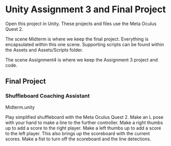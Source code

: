 # Unity Assignment 3 and Final Project
 
Open this project in Unity. These projects and files use the Meta Oculus Quest 2.

The scene Midterm is where we keep the final project. Everything is encapsulated within this one scene. Supporting scripts can be found within the Assets and Assets/Scripts folder.

The scene Assignment4 is where we keep the Assignment 3 project and code.

## Final Project
### Shuffleboard Coaching Assistant
Midterm.unity

Play simplified shuffleboard with the Meta Oculus Quest 2. Make an L pose with your hand to make a line to the further controller. Make a right thumbs up to add a score to the right player. Make a left thumbs up to add a score to the left player. This also brings up the scoreboard with the current scores. Make a fist to turn off the scoreboard and the line detections.
